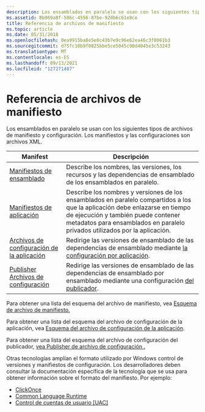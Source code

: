 ```yaml
---
description: Los ensamblados en paralelo se usan con los siguientes tipos de archivos de manifiesto y configuración. Los manifiestos y las configuraciones son archivos XML.
ms.assetid: 8b969a8f-586c-4556-87be-92db6c61e8ce
title: Referencia de archivos de manifiesto
ms.topic: article
ms.date: 05/31/2018
ms.openlocfilehash: 0ea9915ba8e5e0c43b7e9c96e62ea46c3f0061b3
ms.sourcegitcommit: d75fc10b9f0825bbe5ce5045c90d4045e3c53243
ms.translationtype: MT
ms.contentlocale: es-ES
ms.lasthandoff: 09/13/2021
ms.locfileid: "127271487"
---
```

# <a name="manifest-files-reference"></a>Referencia de archivos de manifiesto

Los ensamblados en paralelo se usan con los siguientes tipos de archivos de manifiesto y configuración. Los manifiestos y las configuraciones son archivos XML.



| Manifest                                                               | Descripción                                                                                                                                                                                                   |
|------------------------------------------------------------------------|---------------------------------------------------------------------------------------------------------------------------------------------------------------------------------------------------------------|
| [Manifiestos de ensamblado](assembly-manifests.md)                           | Describe los nombres, las versiones, los recursos y las dependencias de ensamblado de los ensamblados en paralelo.                                                                                                               |
| [Manifiestos de aplicación](application-manifests.md)                     | Describe los nombres y versiones de los ensamblados en paralelo compartidos a los que la aplicación debe enlazarse en tiempo de ejecución y también puede contener metadatos para ensamblados en paralelo privados utilizados por la aplicación. |
| [Archivos de configuración de la aplicación](application-configuration-files.md) | Redirige las versiones de ensamblado de las dependencias de ensamblado mediante [la configuración por aplicación](per-application-configuration.md).                                                                            |
| [Publisher Archivos de configuración](publisher-configuration-files.md)     | Redirige las versiones de ensamblado de las dependencias de ensamblado por ensamblado mediante una configuración [del publicador](publisher-configuration.md).                                                              |



 

Para obtener una lista del esquema del archivo de manifiesto, vea [Esquema de archivo de manifiesto.](manifest-file-schema.md)

Para obtener una lista del esquema del archivo de configuración de la aplicación, vea [Esquema del archivo de configuración de la aplicación](application-configuration-file-schema.md).

Para obtener una lista del esquema del archivo de configuración del publicador, [vea Publisher de archivo de configuración .](publisher-configuration-file-schema.md)

Otras tecnologías amplían el formato utilizado por Windows control de versiones y manifiestos de configuración. Los desarrolladores deben consultar la documentación específica de la tecnología que se usa para obtener información sobre el formato del manifiesto. Por ejemplo:

-   [ClickOnce](/visualstudio/deployment/clickonce-reference?view=vs-2015)
-   [Common Language Runtime](/dotnet/standard/clr)
-   [Control de cuentas de usuario [UAC]](/previous-versions/bb756929(v=msdn.10))

 

 
